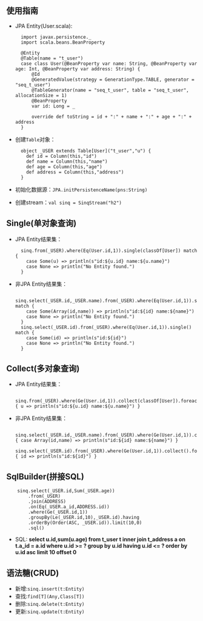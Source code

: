 ## 使用指南
+ JPA Entity(User.scala):

        import javax.persistence._
        import scala.beans.BeanProperty

        @Entity
        @Table(name = "t_user")
        case class User(@BeanProperty var name: String, @BeanProperty var age: Int, @BeanProperty var address: String) {
            @Id
            @GeneratedValue(strategy = GenerationType.TABLE, generator = "seq_t_user")
            @TableGenerator(name = "seq_t_user", table = "seq_t_user", allocationSize = 1)
            @BeanProperty
            var id: Long = _

            override def toString = id + ":" + name + ":" + age + ":" + address
        }
        
+ 创建`Table`对象：

        object _USER extends Table[User]("t_user","u") {
          def id = Column(this,"id")
          def name = Column(this,"name")
          def age = Column(this,"age")
          def address = Column(this,"address")
        }
        
+ 初始化数据源：`JPA.initPersistenceName(pns:String)`
+ 创建stream：`val sinq = SinqStream("h2")`

## Single(单对象查询)
+ JPA Entity结果集：

        sinq.from(_USER).where(Eq(User.id,1)).single(classOf[User]) match {
          case Some(u) => println(s"id:${u.id} name:${u.name}")
          case None => println("No Entity found.")
        }

+ 非JPA Entity结果集：

        sinq.select(_USER.id,_USER.name).from(_USER).where(Eq(User.id,1)).single() match {
          case Some(Array(id,name)) => println(s"id:${id} name:${name}")
          case None => println("No Entity found.")
        }
        sinq.select(_USER.id).from(_USER).where(Eq(User.id,1)).single() match {
          case Some(id) => println(s"id:${id}")
          case None => println("No Entity found.")
        }

## Collect(多对象查询)
+ JPA Entity结果集：

        sinq.from(_USER).where(Ge(User.id,1)).collect(classOf[User]).foreach { u => println(s"id:${u.id} name:${u.name}") }

+ 非JPA Entity结果集：

        sinq.select(_USER.id,_USER.name).from(_USER).where(Ge(User.id,1)).collect().foreach { case Array(id,name) => println(s"id:${id} name:${name}") }
        sinq.select(_USER.id).from(_USER).where(Ge(User.id,1)).collect().foreach { id => println(s"id:${id}") }

## SqlBuilder(拼接SQL)

        sinq.select(_USER.id,Sum(_USER.age))
            .from(_USER)
            .join(ADDRESS)
            .on(Eq(_USER.a_id,ADDRESS.id))
            .where(Ge(_USER.id,1))
            .groupBy(Le(_USER.id,10),_USER.id).having
            .orderBy(Order(ASC, _USER.id)).limit(10,0)
            .sql()

+ SQL: __select u.id,sum(u.age) from t_user t inner join t_address a on t.a_id = a.id where u.id >= ? group by u.id having u.id <= ? order by u.id asc limit 10 offset 0__

## 语法糖(CRUD)
+ 新增:`sinq.insert(t:Entity)`
+ 查找:`find[T](Any,Class[T])`
+ 删除:`sinq.delete(t:Entity)`
+ 更新:`sinq.update(t:Entity)`